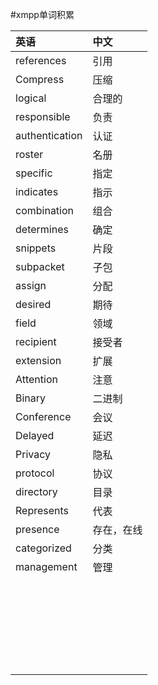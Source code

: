 #xmpp单词积累

|英语|中文|
|:---|:---|
|references|引用|
|Compress|压缩|
|logical|合理的|
|responsible|负责|
|authentication|认证|
|roster|名册|
|specific|指定|
|indicates|指示|
|combination|组合|
|determines|确定|
|snippets|片段|
|subpacket|子包|
|assign|分配|
|desired|期待|
|field|领域|
|recipient|接受者|
|extension|扩展|
|Attention|注意|
|Binary|二进制|
|Conference|会议|
|Delayed|延迟|
|Privacy|隐私|
|protocol|协议|
|directory|目录|
|Represents|代表|
|presence|存在，在线|
|categorized|分类|
|management|管理|
|||
|||
|||
|||
|||
|||
|||
|||
|||
|||
|||
|||
|||
|||
|||
|||
|||
|||
|||
|||
|||
|||
|||
|||
|||
|||